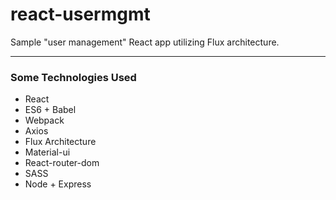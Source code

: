 # react-usermgmt
Sample "user management" React app utilizing Flux architecture.

- - - -

### Some Technologies Used
* React
* ES6 + Babel
* Webpack
* Axios
* Flux Architecture
* Material-ui
* React-router-dom
* SASS
* Node + Express
